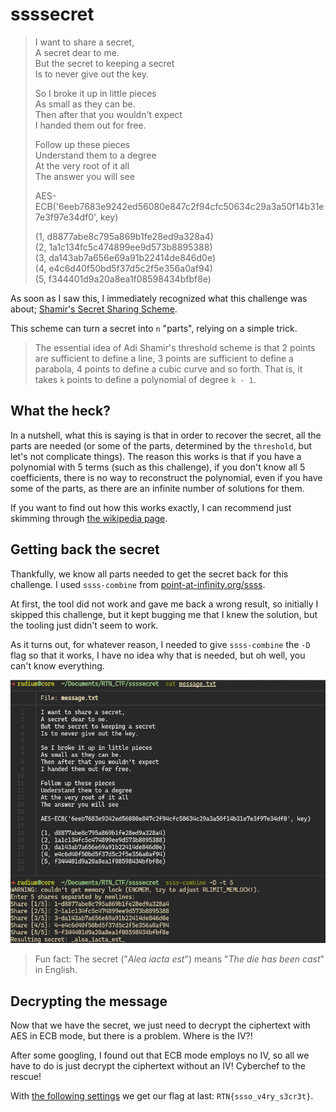 # ssssecret

> I want to share a secret,<br>A secret dear to me.<br>But the secret to keeping a secret<br>Is to never give out the key.
>  
> So I broke it up in little pieces<br>As small as they can be.<br>Then after that you wouldn't expect<br>I handed them out for free.
>  
> Follow up these pieces<br>Understand them to a degree<br>At the very root of it all<br>The answer you will see
>  
> AES-ECB('6eeb7683e9242ed56080e847c2f94cfc50634c29a3a50f14b31e7e3f97e34df0', key)
>  
> (1, d8877abe8c795a869b1fe28ed9a328a4)<br>(2, 1a1c134fc5c474899ee9d573b8895388)<br>(3, da143ab7a656e69a91b22414de846d0e)<br>(4, e4c6d40f50bd5f37d5c2f5e356a0af94)<br>(5, f344401d9a20a8ea1f08598434bfbf8e)

As soon as I saw this, I immediately recognized what this challenge was about; [Shamir's Secret Sharing Scheme](https://en.wikipedia.org/wiki/Shamir%27s_Secret_Sharing).

This scheme can turn a secret into `n` "parts", relying on a simple trick.

> The essential idea of Adi Shamir's threshold scheme is that 2 points are sufficient to define a line, 3 points are sufficient to define a parabola, 4 points to define a cubic curve and so forth. That is, it takes ```k``` points to define a polynomial of degree ```k - 1```.

## What the heck?

In a nutshell, what this is saying is that in order to recover the secret, all the parts are needed (or some of the parts, determined by the `threshold`, but let's not complicate things). The reason this works is that if you have a polynomial with 5 terms (such as this challenge), if you don't know all 5 coefficients, there is no way to reconstruct the polynomial, even if you have some of the parts, as there are an infinite number of solutions for them.

If you want to find out how this works exactly, I can recommend just skimming through [the wikipedia page](https://en.wikipedia.org/wiki/Shamir%27s_Secret_Sharing).

## Getting back the secret

Thankfully, we know all parts needed to get the secret back for this challenge. I used `ssss-combine` from [point-at-infinity.org/ssss](http://point-at-infinity.org/ssss/).

At first, the tool did not work and gave me back a wrong result, so initially I skipped this challenge, but it kept bugging me that I knew the solution, but the tooling just didn't seem to work.

As it turns out, for whatever reason, I needed to give `ssss-combine` the `-D` flag so that it works, I have no idea why that is needed, but oh well, you can't know everything.

![Getting back the secret via `ssss-combine`](ssss.png)

> Fun fact: The secret ("*Alea iacta est*") means "*The die has been cast*" in English.

## Decrypting the message

Now that we have the secret, we just need to decrypt the ciphertext with AES in ECB mode, but there is a problem. Where is the IV?!

After some googling, I found out that ECB mode employs no IV, so all we have to do is just decrypt the ciphertext without an IV! Cyberchef to the rescue!

With [the following settings](https://gchq.github.io/CyberChef/#recipe=AES_Decrypt(%7B'option':'UTF8','string':'_alea_iacta_est_'%7D,%7B'option':'Hex','string':''%7D,'ECB','Hex','Raw',%7B'option':'Hex','string':''%7D)&input=NmVlYjc2ODNlOTI0MmVkNTYwODBlODQ3YzJmOTRjZmM1MDYzNGMyOWEzYTUwZjE0YjMxZTdlM2Y5N2UzNGRmMA) we get our flag at last: `RTN{ssso_v4ry_s3cr3t}`.
